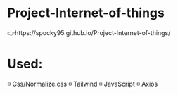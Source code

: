 ﻿# Project-Internet-of-things

<p>👉https://spocky95.github.io/Project-Internet-of-things/

# Used:

◽ Css/Normalize.css
◽ Tailwind
◽ JavaScript
◽ Axios

